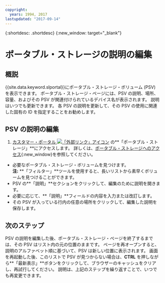 ```yaml
---
copyright:
  years: 1994, 2017
lastupdated: "2017-09-14"
---
```


{:shortdesc: .shortdesc}
{:new_window: target="_blank"}

# ポータブル・ストレージの説明の編集

## 概説

{{site.data.keyword.slportal}}にポータブル・ストレージ・ボリューム (PSV) を表示できます。 ポータブル・ストレージ・ページには、PSV の説明、場所、容量、およびその PSV が関連付けられているデバイス名が表示されます。 説明はいつでも更新できます。 各 PSV の説明を更新して、その PSV の使用に関連した固有の ID を指定することをお勧めします。 

## PSV の説明の編集

1. [カスタマー・ポータル ![「外部リンク」アイコン](../../icons/launch-glyph.svg "「外部リンク」アイコン")](https://control.softlayer.com/) の**「ポータブル・ストレージ」**にアクセスします。 詳しくは、[ポータブル・ストレージへのアクセス](access-portable-storage-screen.html){:new_window}を参照してください。
* 必要なポータブル・ストレージ・ボリュームを見つけます。<br/>**注:** **「フィルター」**ツールを使用すると、長いリストから素早くボリュームを見つけることができます。 
* PSV の**「説明」**セクションをクリックして、編集のために説明を開きます。
* 必要に応じて、**「説明」**フィールドの内容を入力または改訂します。
* その PSV が入っている行内の任意の場所をクリックして、編集した説明を保存します。

## 次のステップ

PSV の説明を編集した後、ポータブル・ストレージ・ページを終了するまでは、その PSV はリスト内の元の位置のままです。 ページを再オープンすると、説明のアルファベット順に基づいて、PSV は新しい位置に表示されます。 画面を再起動した後、このリストで PSV が見つからない場合は、**CTRL** を押しながら**「最新表示」**ボタンをクリックして、ブラウザーのキャッシュをクリアし、再試行してください。 説明は、上記のステップを繰り返すことで、いつでも再変更できます。
